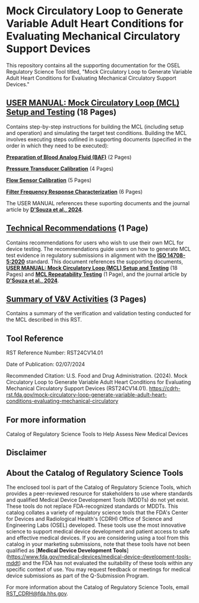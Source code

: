 # Mock Circulatory Loop to Generate Variable Adult Heart Conditions for Evaluating Mechanical Circulatory Support Devices

This repository contains all the supporting documentation for the OSEL Regulatory Science Tool titled, "Mock Circulatory Loop to Generate Variable Adult Heart Conditions for Evaluating Mechanical Circulatory Support Devices."


## [USER MANUAL: Mock Circulatory Loop (MCL) Setup and Testing](USER%20MANUAL_Mock%20Circulatory%20Loop%20(MCL)%20Setup%20and%20Testing.pdf) (18 Pages)

Contains step-by-step instructions for building the MCL (including setup and operation) and simulating the target test conditions. Building the MCL involves executing steps outlined in supporting documents (specified in the order in which they need to be     executed): 

[**Preparation of Blood Analog Fluid (BAF)**](Preparation%20of%20Blood%20Analog%20Fluid%20(BAF).pdf) (2 Pages)

[**Pressure Transducer Calibration**](Pressure%20Transducer%20Calibration.pdf) (4 Pages)

[**Flow Sensor Calibration**](Flow%20Sensor%20Calibration.pdf) (5 Pages)

[**Filter Frequency Response Characterization**](Filter%20Frequency%20Response%20Characterization.pdf) (6 Pages)
  
The USER MANUAL references these suporting documents and the journal article by [**D'Souza et al., 2024**](https://asmedigitalcollection.asme.org/biomechanical/article/146/1/011004/1169328/Using-a-Mock-Circulatory-Loop-as-a-Regulatory).


## [Technical Recommendations](Technical%20Recommendations.pdf) (1 Page)

Contains recommendations for users who wish to use their own MCL for device testing. The recommendations guide users on how to generate MCL test evidence in regulatory submissions in alignment with the [**ISO 14708-5:2020**](https://www.iso.org/standard/69898.html) standard. This document references the supporting documents, [**USER MANUAL: Mock Circulatory Loop (MCL) Setup and Testing**](USER%20MANUAL_Mock%20Circulatory%20Loop%20(MCL)%20Setup%20and%20Testing.pdf) (18 Pages) and [**MCL Repeatability Testing**](MCL%20Repeatability%20Testing.pdf) (1 Page), and the journal article by [**D'Souza et al., 2024**](https://asmedigitalcollection.asme.org/biomechanical/article/146/1/011004/1169328/Using-a-Mock-Circulatory-Loop-as-a-Regulatory).


## [Summary of V&V Activities](Summary%20of%20V%26V%20Activities.pdf) (3 Pages)

Contains a summary of the verification and validation testing conducted for the MCL described in this RST. 


## Tool Reference 

RST Reference Number: RST24CV14.01

Date of Publication: 02/07/2024

Recommended Citation: U.S. Food and Drug Administration. (2024). Mock Circulatory Loop to Generate Variable Adult Heart Conditions for Evaluating Mechanical Circulatory Support Devices (RST24CV14.01). https://cdrh-rst.fda.gov/mock-circulatory-loop-generate-variable-adult-heart-conditions-evaluating-mechanical-circulatory


## For more information

Catalog of Regulatory Science Tools to Help Assess New Medical Devices


## Disclaimer

## About the Catalog of Regulatory Science Tools

The enclosed tool is part of the Catalog of Regulatory Science Tools, which provides a peer-reviewed resource for stakeholders to use where standards and qualified Medical Device Development Tools (MDDTs) do not yet exist. These tools do not replace FDA-recognized standards or MDDTs. This catalog collates a variety of regulatory science tools that the FDA's Center for Devices and Radiological Health's (CDRH) Office of Science and Engineering Labs (OSEL) developed. These tools use the most innovative science to support medical device development and patient access to safe and effective medical devices. If you are considering using a tool from this catalog in your marketing submissions, note that these tools have not been qualified as [**Medical Device Development Tools**] (https://www.fda.gov/medical-devices/medical-device-development-tools-mddt) and the FDA has not evaluated the suitability of these tools within any specific context of use. You may request feedback or meetings for medical device submissions as part of the Q-Submission Program.

For more information about the Catalog of Regulatory Science Tools, email RST_CDRH@fda.hhs.gov.
